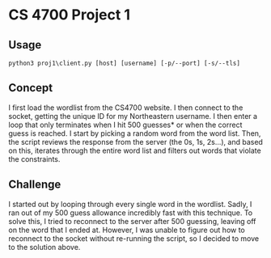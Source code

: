 # CS 4700 Project 1

## Usage

```
python3 proj1\client.py [host] [username] [-p/--port] [-s/--tls]
```

## Concept
I first load the wordlist from the CS4700 website. I then connect to the socket, getting the unique ID for my Northeastern username. I then enter a loop that only terminates when I hit 500 guesses* or when the correct guess is reached. I start by picking a random word from the word list. Then, the script reviews the response from the server (the 0s, 1s, 2s...), and based on this, iterates through the entire word list and filters out words that violate the constraints.

## Challenge

I started out by looping through every single word in the wordlist. Sadly, I ran out of my 500 guess allowance incredibly fast with this technique. To solve this, I tried to reconnect to the server after 500 guessing, leaving off on the word that I ended at. However, I was unable to figure out how to reconnect to the socket without re-running the script, so I decided to move to the solution above.